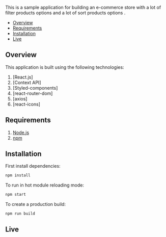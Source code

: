 This is a sample application for building an e-commerce store with a lot of filter products options and a lot of sort products options .

- [Overview](#overview)
- [Requirements](#requirements)
- [Installation](#installation)
- [Live](#live)

## Overview

This application is built using the following technologies:

1. [React.js]
2. [Context API]
3. [Styled-components]
4. [react-router-dom]
5. [axios]
6. [react-icons]

## Requirements

1. [Node.js](https://nodejs.org/)
2. [npm](https://www.npmjs.com/)

## Installation

First install dependencies:

```sh
npm install
```

To run in hot module reloading mode:

```sh
npm start
```

To create a production build:

```sh
npm run build
```

## Live
